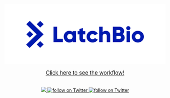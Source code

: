 <a href="https://latch.bio/">
    <img src="images/latch_logo.png">
</a>

<p align="center">
    <a href="https://console.latch.bio/explore/60254/info">
    <span style="font-size:larger;">Click here to see the workflow!</span></br>
    </a>
    </br></br>
    <a href="https://github.com/hannahle/alignment/graphs/contributors" alt="Contributors">
        <img src="https://img.shields.io/github/contributors/hannahle/alignment">
    </a>
    <a href="https://twitter.com/intent/follow?screen_name=lehannahle" alt="Author Twitter">
        <img src="https://img.shields.io/twitter/follow/lehannahle?style=social&logo=twitter"
            alt="follow on Twitter">
    </a>
    <a href="https://twitter.com/intent/follow?screen_name=jlsteenwyk" alt="Author Twitter">
        <img src="https://img.shields.io/twitter/follow/jlsteenwyk?style=social&logo=twitter"
            alt="follow on Twitter">
    </a>
</p>